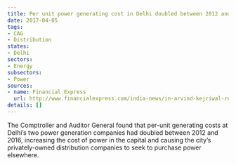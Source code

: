 ```yaml
---
title: Per unit power generating cost in Delhi doubled between 2012 and 2016
date: 2017-04-05
tags:
- CAG
- Distribution
states:
- Delhi
sectors:
- Energy
subsectors:
- Power
sources:
- name: Financial Express
  url: http://www.financialexpress.com/india-news/in-arvind-kejriwal-ruled-delhi-power-generation-cost-doubles-in-5-years/606682/
details: []
---
```


The Comptroller and Auditor General found that per-unit generating costs at Delhi’s two power generation companies had doubled between 2012 and 2016, increasing the cost of power in the capital and causing the city’s privately-owned distribution companies to seek to purchase power elsewhere.
